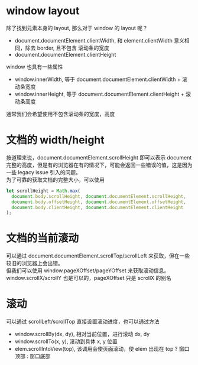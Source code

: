 # window layout
除了找到元素本身的 layout, 那么对于 window 的 layout 呢？  
* document.documentElement.clientWidth, 和 element.clientWidth 意义相同，除去 border, 且不包含 滚动条的宽度
* document.documentElement.clientHeight

window 也具有一些属性
* window.innerWidth, 等于 document.documentElement.clientWidth + 滚动条宽度
* window.innerHeight, 等于 document.documentElement.clientHeight + 滚动条高度

通常我们会希望使用不包含滚动条的宽度，高度

# 文档的 width/height
按道理来说，document.documentElement.scrollHeight 即可以表示 document 完整的高度，但是有的浏览器在有的情况下，可能会返回一些错误的值，这是因为一些 legacy issue 引入的问题。  
为了可靠的获取文档的完整大小，可以使用
```js
let scrollHeight = Math.max(
  document.body.scrollHeight, document.documentElement.scrollHeight,
  document.body.offsetHeight, document.documentElement.offsetHeight,
  document.body.clientHeight, document.documentElement.clientHeight
);
```
# 文档的当前滚动
可以通过 document.documentElement.scrollTop/scrollLeft 来获取，但在一些较旧的浏览器上会出错。  
但我们可以使用 window.pageXOffset/pageYOffset 来获取滚动信息。window.scrollX/scrollY 也是可以的，pageXOffset 只是 scrollX 的别名

# 滚动
可以通过 scrollLeft/scrollTop 直接设置滚动进度，也可以通过方法
* window.scrollBy(dx, dy), 相对当前位置，进行滚动 dx, dy
* window.scrollTo(x, y), 滚动到具体 x, y 位置
* elem.scrollIntoView(top), 该调用会使页面滚动，使 elem 出现在 top ? 窗口顶部 : 窗口底部